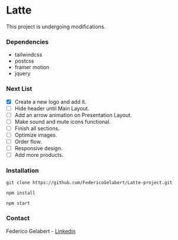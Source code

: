 # Latte

This project is undergoing modifications.


### Dependencies

- tailwindcss
- postcss
- framer motion
- jquery

### Next List

- [x] Create a new logo and add it.
- [ ] Hide header until Main Layout.
- [ ] Add an arrow animation on Presentation Layout.
- [ ] Make sound and mute icons functional.
- [ ] Finish all sections.
- [ ] Optimize images.
- [ ] Order flow.
- [ ] Responsive design.
- [ ] Add more products.

### Installation

```
git clone https://github.com/FedericoGelabert/Latte-project.git

npm install

npm start
```

### Contact

Federico Gelabert - [Linkedin](https://www.linkedin.com/in/federico-gelabert/)